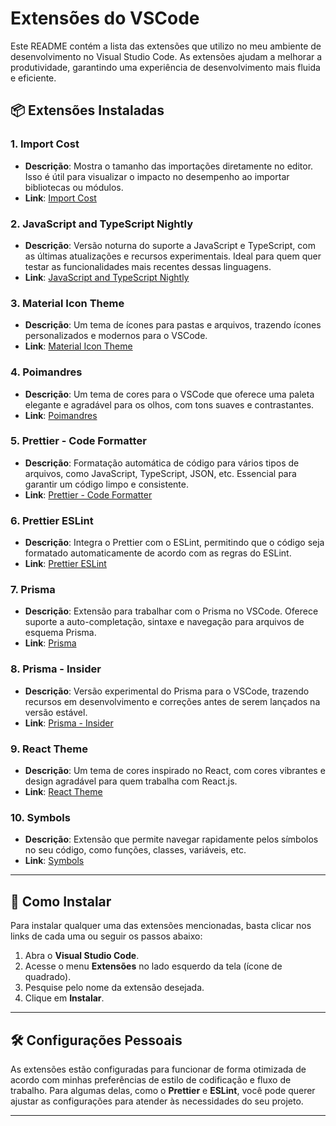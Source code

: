 # Extensões do VSCode

Este README contém a lista das extensões que utilizo no meu ambiente de desenvolvimento no Visual Studio Code. As extensões ajudam a melhorar a produtividade, garantindo uma experiência de desenvolvimento mais fluida e eficiente.

## 📦 Extensões Instaladas

### 1. **Import Cost**
   - **Descrição**: Mostra o tamanho das importações diretamente no editor. Isso é útil para visualizar o impacto no desempenho ao importar bibliotecas ou módulos.
   - **Link**: [Import Cost](https://marketplace.visualstudio.com/items?itemName=wix.vscode-import-cost)

### 2. **JavaScript and TypeScript Nightly**
   - **Descrição**: Versão noturna do suporte a JavaScript e TypeScript, com as últimas atualizações e recursos experimentais. Ideal para quem quer testar as funcionalidades mais recentes dessas linguagens.
   - **Link**: [JavaScript and TypeScript Nightly](https://marketplace.visualstudio.com/items?itemName=ms-vscode.vscode-typescript-next)

### 3. **Material Icon Theme**
   - **Descrição**: Um tema de ícones para pastas e arquivos, trazendo ícones personalizados e modernos para o VSCode.
   - **Link**: [Material Icon Theme](https://marketplace.visualstudio.com/items?itemName=PKief.material-icon-theme)

### 4. **Poimandres**
   - **Descrição**: Um tema de cores para o VSCode que oferece uma paleta elegante e agradável para os olhos, com tons suaves e contrastantes.
   - **Link**: [Poimandres](https://marketplace.visualstudio.com/items?itemName=poimandres.theme)

### 5. **Prettier - Code Formatter**
   - **Descrição**: Formatação automática de código para vários tipos de arquivos, como JavaScript, TypeScript, JSON, etc. Essencial para garantir um código limpo e consistente.
   - **Link**: [Prettier - Code Formatter](https://marketplace.visualstudio.com/items?itemName=esbenp.prettier-vscode)

### 6. **Prettier ESLint**
   - **Descrição**: Integra o Prettier com o ESLint, permitindo que o código seja formatado automaticamente de acordo com as regras do ESLint.
   - **Link**: [Prettier ESLint](https://marketplace.visualstudio.com/items?itemName=rinquell.vscode-prettier-eslint)

### 7. **Prisma**
   - **Descrição**: Extensão para trabalhar com o Prisma no VSCode. Oferece suporte a auto-completação, sintaxe e navegação para arquivos de esquema Prisma.
   - **Link**: [Prisma](https://marketplace.visualstudio.com/items?itemName=Prisma.prisma)

### 8. **Prisma - Insider**
   - **Descrição**: Versão experimental do Prisma para o VSCode, trazendo recursos em desenvolvimento e correções antes de serem lançados na versão estável.
   - **Link**: [Prisma - Insider](https://marketplace.visualstudio.com/items?itemName=Prisma.prisma-insider)

### 9. **React Theme**
   - **Descrição**: Um tema de cores inspirado no React, com cores vibrantes e design agradável para quem trabalha com React.js.
   - **Link**: [React Theme](https://marketplace.visualstudio.com/items?itemName=Ashpink.react-theme)

### 10. **Symbols**
   - **Descrição**: Extensão que permite navegar rapidamente pelos símbolos no seu código, como funções, classes, variáveis, etc.
   - **Link**: [Symbols](https://marketplace.visualstudio.com/items?itemName=vector-of-bool.symbols)

---

## 🚀 Como Instalar

Para instalar qualquer uma das extensões mencionadas, basta clicar nos links de cada uma ou seguir os passos abaixo:

1. Abra o **Visual Studio Code**.
2. Acesse o menu **Extensões** no lado esquerdo da tela (ícone de quadrado).
3. Pesquise pelo nome da extensão desejada.
4. Clique em **Instalar**.

---

## 🛠️ Configurações Pessoais

As extensões estão configuradas para funcionar de forma otimizada de acordo com minhas preferências de estilo de codificação e fluxo de trabalho. Para algumas delas, como o **Prettier** e **ESLint**, você pode querer ajustar as configurações para atender às necessidades do seu projeto.

---
